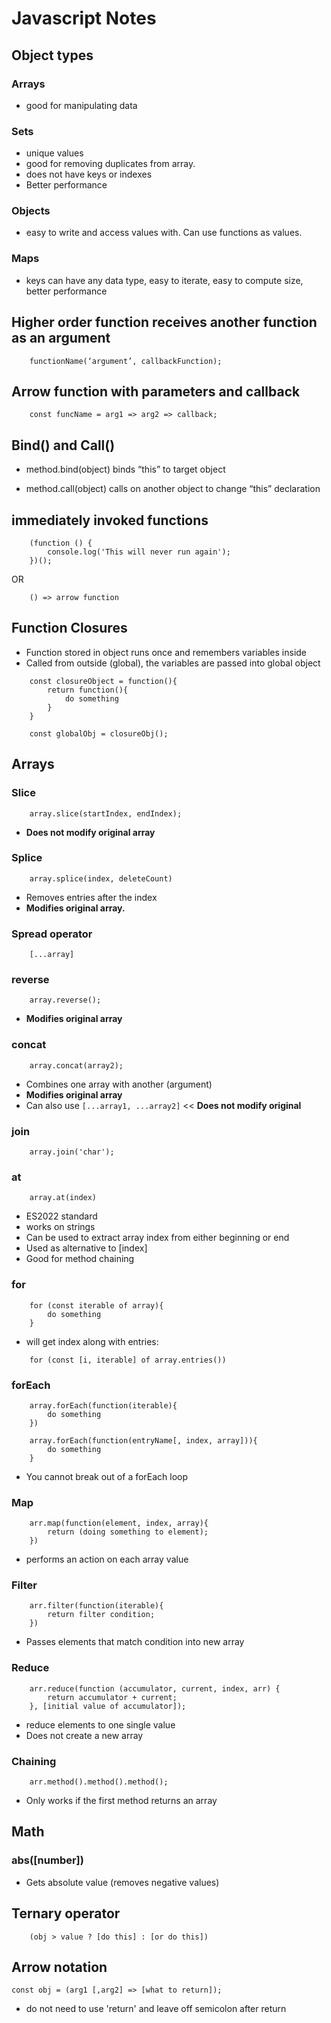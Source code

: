 # Javascript Notes

## Object types

### Arrays
* good for manipulating data

### Sets 
* unique values
* good for removing duplicates from array.
* does not have keys or indexes
* Better performance

### Objects 
* easy to write and access values with. Can use functions as values.

### Maps
* keys can have any data type, easy to iterate, easy to compute size, better performance


## Higher order function receives another function as an argument
```
    functionName(‘argument’, callbackFunction);
```

## Arrow function with parameters and callback
```
    const funcName = arg1 => arg2 => callback;
```

## Bind() and Call()
* method.bind(object) binds “this” to target object

* method.call(object) calls on another object to change “this” declaration

## immediately invoked functions
```
    (function () {
        console.log('This will never run again');
    })();
```
OR
```	
    () => arrow function
```

## Function Closures
* Function stored in object runs once and remembers variables inside
* Called from outside (global), the variables are passed into global object

```
    const closureObject = function(){	
        return function(){
            do something
        } 
    }

    const globalObj = closureObj();
```

## Arrays
### Slice
```
    array.slice(startIndex, endIndex);
```
* **Does not modify original array**

### Splice
```
    array.splice(index, deleteCount)
```
* Removes entries after the index
* **Modifies original array.**
  

### Spread operator
```
    [...array]
```

### reverse
```
    array.reverse();
```
* **Modifies original array**


### concat
```
    array.concat(array2);
```
* Combines one array with another (argument)
* **Modifies original array**
* Can also use `[...array1, ...array2]` << **Does not modify original**

### join
```
    array.join('char');
```

### at
```
    array.at(index)
```
* ES2022 standard
* works on strings
* Can be used to extract array index from either beginning or end
* Used as alternative to [index]
* Good for method chaining

### for
```    
    for (const iterable of array){
        do something
    }
```
* will get index along with entries:
```
    for (const [i, iterable] of array.entries())
``` 

### forEach
```
    array.forEach(function(iterable){
        do something
    })
```
```
    array.forEach(function(entryName[, index, array])){
        do something
    }
```
* You cannot break out of a forEach loop

### Map
```
    arr.map(function(element, index, array){
        return (doing something to element);
    })
```
* performs an action on each array value

### Filter
```
    arr.filter(function(iterable){
        return filter condition;
    })
```
* Passes elements that match condition into new array

### Reduce
```
    arr.reduce(function (accumulator, current, index, arr) {
        return accumulator + current;
    }, [initial value of accumulator]);
```
* reduce elements to one single value
* Does not create a new array

### Chaining 
```
    arr.method().method().method();
```
* Only works if the first method returns an array


## Math
### abs([number])
* Gets absolute value (removes negative values)

## Ternary operator
```
    (obj > value ? [do this] : [or do this])
```

## Arrow notation
```
const obj = (arg1 [,arg2] => [what to return]);
```
* do not need to use 'return' and leave off semicolon after return